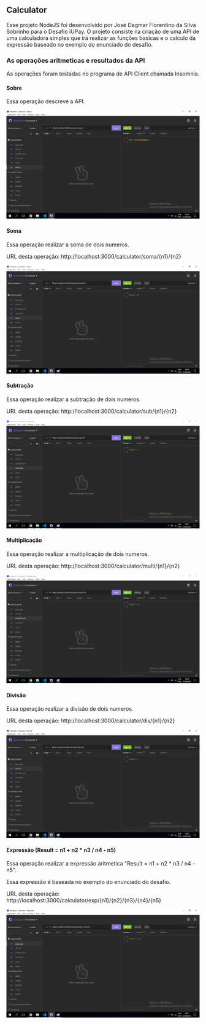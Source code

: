 ## Calculator

Esse projeto NodeJS foi desenvolvido por José Dagmar Florentino da Silva Sobrinho para o Desafio iUPay. O projeto consiste na criação de uma API de uma calculadora simples que irá realizar as funções basicas e o calculo da expressão baseado no exemplo do enunciado do desafio.

### As operações aritmeticas e resultados da API

As operações foram testadas no programa de API Client chamada Insomnia.

#### Sobre

Essa operação descreve a API.

![image](https://raw.githubusercontent.com/Dagmar87/calculator/main/img/about.png)

#### Soma

Essa operação realizar a soma de dois numeros. 

URL desta operação: http://localhost:3000/calculator/soma/{n1}/{n2}

![image](https://raw.githubusercontent.com/Dagmar87/calculator/main/img/soma.png)

#### Subtração

Essa operação realizar a subtração de dois numeros. 

URL desta operação: http://localhost:3000/calculator/sub/{n1}/{n2}

![image](https://raw.githubusercontent.com/Dagmar87/calculator/main/img/sub.png)
 
#### Multiplicação

Essa operação realizar a multiplicação de dois numeros. 

URL desta operação: http://localhost:3000/calculator/multi/{n1}/{n2}

![image](https://raw.githubusercontent.com/Dagmar87/calculator/main/img/mult.png)

#### Divisão

Essa operação realizar a divisão de dois numeros. 

URL desta operação: http://localhost:3000/calculator/div/{n1}/{n2}

![image](https://raw.githubusercontent.com/Dagmar87/calculator/main/img/div.png)

#### Expressão (Result = n1 + n2 * n3 / n4 - n5)

Essa operação realizar a expressão aritmetica  "Result = n1 + n2 * n3 / n4 - n5".

Essa expressão é baseada no exemplo do enunciado do desafio.

URL desta operação: http://localhost:3000/calculator/exp/{n1}/{n2}/{n3}/{n4}/{n5}

![image](https://raw.githubusercontent.com/Dagmar87/calculator/main/img/exp.png)
